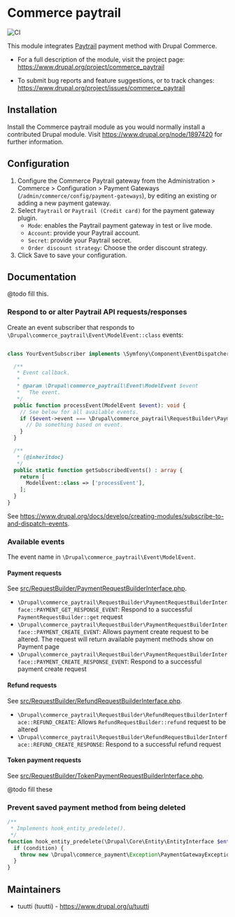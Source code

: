 # Commerce paytrail

![CI](https://github.com/tuutti/commerce_paytrail/workflows/CI/badge.svg)

This module integrates [Paytrail](https://www.paytrail.com/en) payment method with Drupal Commerce.

 * For a full description of the module, visit the project page:
   https://www.drupal.org/project/commerce_paytrail

 * To submit bug reports and feature suggestions, or to track changes:
   https://www.drupal.org/project/issues/commerce_paytrail

## Installation

Install the Commerce paytrail module as you would normally install a contributed
Drupal module. Visit https://www.drupal.org/node/1897420 for further
information.

## Configuration

1. Configure the Commerce Paytrail gateway from the Administration > Commerce >
   Configuration > Payment Gateways (`/admin/commerce/config/payment-gateways`),
   by editing an existing or adding a new payment gateway.
2. Select `Paytrail` or `Paytrail (Credit card)` for the payment gateway plugin.
   * `Mode`: enables the Paytrail payment gateway in test or live mode.
   * `Account`: provide your Paytrail account.
   * `Secret`: provide your Paytrail secret.
   * `Order discount strategy`: Choose the order discount strategy.
3. Click Save to save your configuration.

## Documentation

@todo fill this.

### Respond to or alter Paytrail API requests/responses

Create an event subscriber that responds to `\Drupal\commerce_paytrail\Event\ModelEvent::class` events:
```php

class YourEventSubscriber implements \Symfony\Component\EventDispatcher\EventSubscriberInterface {

  /**
   * Event callback.
   *
   * @param \Drupal\commerce_paytrail\Event\ModelEvent $event
   *   The event.
   */
  public function processEvent(ModelEvent $event): void {
    // See below for all available events.
    if ($event->event === \Drupal\commerce_paytrail\RequestBuilder\PaymentRequestBuilderInterface::PAYMENT_CREATE_EVENT) {
      // Do something based on event.
    }
  }

  /**
   * {@inheritdoc}
   */
  public static function getSubscribedEvents() : array {
    return [
      ModelEvent::class => ['processEvent'],
    ];
  }
}
```

See https://www.drupal.org/docs/develop/creating-modules/subscribe-to-and-dispatch-events.

### Available events

The event name in `\Drupal\commerce_paytrail\Event\ModelEvent`.

#### Payment requests
See [src/RequestBuilder/PaymentRequestBuilderInterface.php](src/RequestBuilder/PaymentRequestBuilderInterface.php).

- `\Drupal\commerce_paytrail\RequestBuilder\PaymentRequestBuilderInterface::PAYMENT_GET_RESPONSE_EVENT`: Respond to a successful `PaymentRequestBuilder::get` request
- `\Drupal\commerce_paytrail\RequestBuilder\PaymentRequestBuilderInterface::PAYMENT_CREATE_EVENT`: Allows payment create request to be altered. The request will return available payment methods show on Payment page
- `\Drupal\commerce_paytrail\RequestBuilder\PaymentRequestBuilderInterface::PAYMENT_CREATE_RESPONSE_EVENT`: Respond to a successful payment create request

#### Refund requests
See [src/RequestBuilder/RefundRequestBuilderInterface.php](src/RequestBuilder/RefundRequestBuilderInterface.php).

- `\Drupal\commerce_paytrail\RequestBuilder\RefundRequestBuilderInterface::REFUND_CREATE`: Allows `RefundRequestBuilder::refund` request to be altered
- `\Drupal\commerce_paytrail\RequestBuilder\RefundRequestBuilderInterface::REFUND_CREATE_RESPONSE`: Respond to a successful refund request

#### Token payment requests

See [src/RequestBuilder/TokenPaymentRequestBuilderInterface.php](src/RequestBuilder/TokenPaymentRequestBuilderInterface.php).

@todo fill these


### Prevent saved payment method from being deleted

```php
/**
 * Implements hook_entity_predelete().
 */
function hook_entity_predelete(\Drupal\Core\Entity\EntityInterface $entity) : void {
  if (condition) {
    throw new \Drupal\commerce_payment\Exception\PaymentGatewayException('Card cannot be deleted').
  }
}
```

## Maintainers

* tuutti (tuutti) - https://www.drupal.org/u/tuutti
